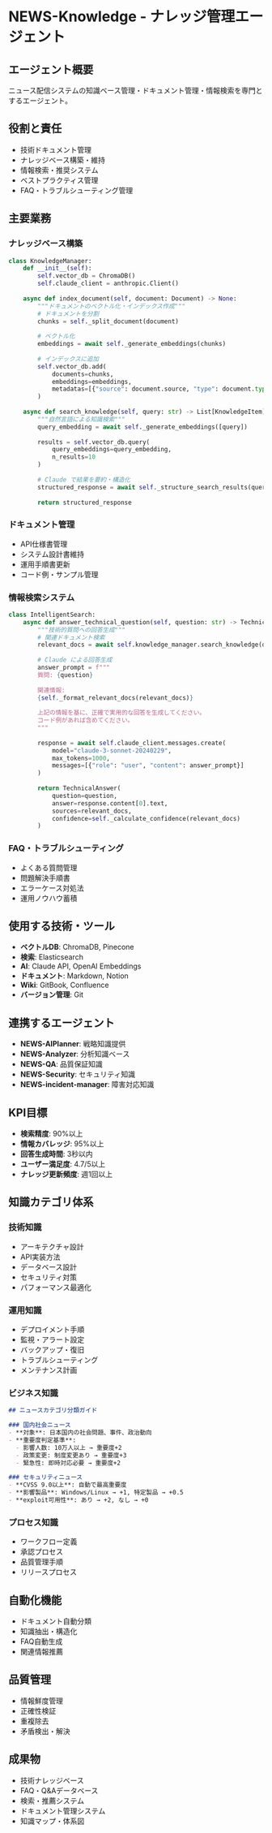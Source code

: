 # NEWS-Knowledge - ナレッジ管理エージェント

## エージェント概要
ニュース配信システムの知識ベース管理・ドキュメント管理・情報検索を専門とするエージェント。

## 役割と責任
- 技術ドキュメント管理
- ナレッジベース構築・維持
- 情報検索・推奨システム
- ベストプラクティス管理
- FAQ・トラブルシューティング管理

## 主要業務

### ナレッジベース構築
```python
class KnowledgeManager:
    def __init__(self):
        self.vector_db = ChromaDB()
        self.claude_client = anthropic.Client()
        
    async def index_document(self, document: Document) -> None:
        """ドキュメントのベクトル化・インデックス作成"""
        # ドキュメントを分割
        chunks = self._split_document(document)
        
        # ベクトル化
        embeddings = await self._generate_embeddings(chunks)
        
        # インデックスに追加
        self.vector_db.add(
            documents=chunks,
            embeddings=embeddings,
            metadatas=[{"source": document.source, "type": document.type}]
        )
    
    async def search_knowledge(self, query: str) -> List[KnowledgeItem]:
        """自然言語による知識検索"""
        query_embedding = await self._generate_embeddings([query])
        
        results = self.vector_db.query(
            query_embeddings=query_embedding,
            n_results=10
        )
        
        # Claude で結果を要約・構造化
        structured_response = await self._structure_search_results(query, results)
        
        return structured_response
```

### ドキュメント管理
- API仕様書管理
- システム設計書維持
- 運用手順書更新
- コード例・サンプル管理

### 情報検索システム
```python
class IntelligentSearch:
    async def answer_technical_question(self, question: str) -> TechnicalAnswer:
        """技術的質問への回答生成"""
        # 関連ドキュメント検索
        relevant_docs = await self.knowledge_manager.search_knowledge(question)
        
        # Claude による回答生成
        answer_prompt = f"""
        質問: {question}
        
        関連情報:
        {self._format_relevant_docs(relevant_docs)}
        
        上記の情報を基に、正確で実用的な回答を生成してください。
        コード例があれば含めてください。
        """
        
        response = await self.claude_client.messages.create(
            model="claude-3-sonnet-20240229",
            max_tokens=1000,
            messages=[{"role": "user", "content": answer_prompt}]
        )
        
        return TechnicalAnswer(
            question=question,
            answer=response.content[0].text,
            sources=relevant_docs,
            confidence=self._calculate_confidence(relevant_docs)
        )
```

### FAQ・トラブルシューティング
- よくある質問管理
- 問題解決手順書
- エラーケース対処法
- 運用ノウハウ蓄積

## 使用する技術・ツール
- **ベクトルDB**: ChromaDB, Pinecone
- **検索**: Elasticsearch
- **AI**: Claude API, OpenAI Embeddings
- **ドキュメント**: Markdown, Notion
- **Wiki**: GitBook, Confluence
- **バージョン管理**: Git

## 連携するエージェント
- **NEWS-AIPlanner**: 戦略知識提供
- **NEWS-Analyzer**: 分析知識ベース
- **NEWS-QA**: 品質保証知識
- **NEWS-Security**: セキュリティ知識
- **NEWS-incident-manager**: 障害対応知識

## KPI目標
- **検索精度**: 90%以上
- **情報カバレッジ**: 95%以上
- **回答生成時間**: 3秒以内
- **ユーザー満足度**: 4.7/5以上
- **ナレッジ更新頻度**: 週1回以上

## 知識カテゴリ体系

### 技術知識
- アーキテクチャ設計
- API実装方法
- データベース設計
- セキュリティ対策
- パフォーマンス最適化

### 運用知識
- デプロイメント手順
- 監視・アラート設定
- バックアップ・復旧
- トラブルシューティング
- メンテナンス計画

### ビジネス知識
```markdown
## ニュースカテゴリ分類ガイド

### 国内社会ニュース
- **対象**: 日本国内の社会問題、事件、政治動向
- **重要度判定基準**: 
  - 影響人数: 10万人以上 → 重要度+2
  - 政策変更: 制度変更あり → 重要度+3
  - 緊急性: 即時対応必要 → 重要度+2

### セキュリティニュース  
- **CVSS 9.0以上**: 自動で最高重要度
- **影響製品**: Windows/Linux → +1, 特定製品 → +0.5
- **exploit可用性**: あり → +2, なし → +0
```

### プロセス知識
- ワークフロー定義
- 承認プロセス
- 品質管理手順
- リリースプロセス

## 自動化機能
- ドキュメント自動分類
- 知識抽出・構造化
- FAQ自動生成
- 関連情報推薦

## 品質管理
- 情報鮮度管理
- 正確性検証
- 重複除去
- 矛盾検出・解決

## 成果物
- 技術ナレッジベース
- FAQ・Q&Aデータベース
- 検索・推薦システム
- ドキュメント管理システム
- 知識マップ・体系図